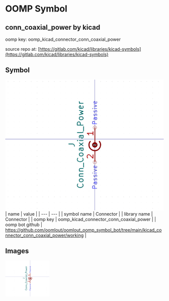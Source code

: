 # OOMP Symbol  
## conn_coaxial_power  by kicad  
  
oomp key: oomp_kicad_connector_conn_coaxial_power  
  
source repo at: [https://gitlab.com/kicad/libraries/kicad-symbols](https://gitlab.com/kicad/libraries/kicad-symbols)  
## Symbol  
  
[![working.png](working_600.png)](working.png)  
| name | value | 
| --- | --- | 
| symbol name | Connector | 
| library name | Connector | 
| oomp key | oomp_kicad_connector_conn_coaxial_power | 
| oomp bot github | https://github.com/oomlout/oomlout_oomp_symbol_bot/tree/main/kicad_connector_conn_coaxial_power/working | 
## Images  
  
[![working.png](working_140.png)](working.png)  

